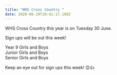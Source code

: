 ```yaml
---
title: "WHS Cross Country "
date: 2020-06-29T20:41:17.108Z
---
```

WHS Cross Country this year is on Tuesday 30 June.

Sign ups will be out this week!  

Year 9 Girls and Boys  
Junior Girls and Boys  
Senior Girls and Boys

Keep an eye out for sign ups this week! 😊👍